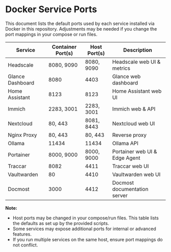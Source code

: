 # Docker Service Ports

This document lists the default ports used by each service installed via Docker in this repository. Adjustments may be needed if you change the port mappings in your compose or run files.

| Service          | Container Port(s) | Host Port(s) | Description                   |
| ---------------- | ----------------- | ------------ | ----------------------------- |
| Headscale        | 8080, 9090        | 8080, 9090   | Headscale web UI & metrics    |
| Glance Dashboard | 8080              | 4403         | Glance web dashboard          |
| Home Assistant   | 8123              | 8123         | Home Assistant web UI         |
| Immich           | 2283, 3001        | 2283, 3001   | Immich web & API              |
| Nextcloud        | 80, 443           | 8081, 8443   | Nextcloud web UI              |
| Nginx Proxy      | 80, 443           | 80, 443      | Reverse proxy                 |
| Ollama           | 11434             | 11434        | Ollama API                    |
| Portainer        | 8000, 9000        | 8000, 9000   | Portainer web UI & Edge Agent |
| Traccar          | 8082              | 4411         | Traccar web UI                |
| Vaultwarden      | 80                | 4410         | Vaultwarden web UI            |
| Docmost          | 3000              | 4412         | Docmost documentation server  |

**Note:**

-  Host ports may be changed in your compose/run files. This table lists the defaults as set up by the provided scripts.
-  Some services may expose additional ports for internal or advanced features.
-  If you run multiple services on the same host, ensure port mappings do not conflict.

